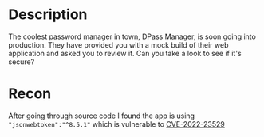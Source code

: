 # Description

The coolest password manager in town, DPass Manager, is soon going into production. They have provided you with a mock build of their web application and asked you to review it. Can you take a look to see if it's secure?

# Recon

After going through source code I found the app is using `"jsonwebtoken":"^8.5.1"` which is vulnerable to [CVE-2022-23529](https://unit42.paloaltonetworks.com/jsonwebtoken-vulnerability-cve-2022-23529/)

